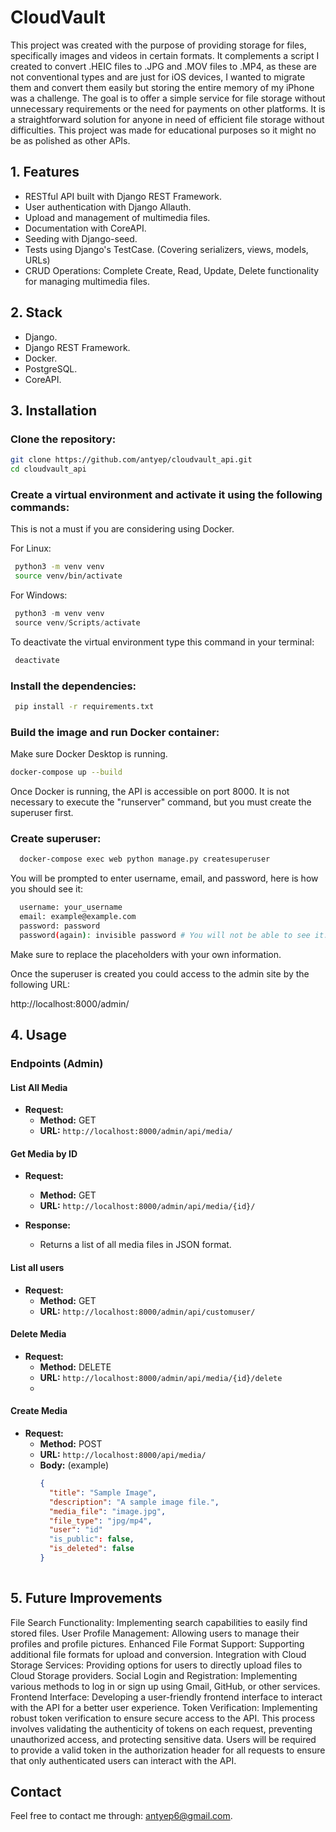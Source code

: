 # CloudVault


This project was created with the purpose of providing storage for files, specifically images and videos in certain formats. It complements a script I created to convert .HEIC files to .JPG and .MOV files to .MP4, as these are not conventional types and are just for iOS devices, I wanted to migrate them and convert them easily but storing the entire memory of my iPhone was a challenge. The goal is to offer a simple service for file storage without unnecessary requirements or the need for payments on other platforms. It is a straightforward solution for anyone in need of efficient file storage without difficulties. This project was made for educational purposes so it might no be as polished as other APIs.


## 1. Features

- RESTful API built with Django REST Framework.
- User authentication with Django Allauth.
- Upload and management of multimedia files.
- Documentation with CoreAPI.
- Seeding with Django-seed.
- Tests using Django's TestCase. (Covering serializers, views, models, URLs)
- CRUD Operations: Complete Create, Read, Update, Delete functionality for managing multimedia files.


## 2. Stack

- Django.
- Django REST Framework.
- Docker.
- PostgreSQL.
- CoreAPI.

## 3. Installation

### Clone the repository:

   ```bash
   git clone https://github.com/antyep/cloudvault_api.git
   cd cloudvault_api
  ```

### Create a virtual environment and activate it using the following commands:

This is not a must if you are considering using Docker.

For Linux:

   ```bash
    python3 -m venv venv
    source venv/bin/activate    
  ```
For Windows:

   ```PowerShell
    python3 -m venv venv
    source venv/Scripts/activate  
  ```

To deactivate the virtual environment type this command in your terminal:

   ```bash
    deactivate  
  ```

### Install the dependencies:

   ```bash
    pip install -r requirements.txt
  ```

### Build the image and run Docker container:

Make sure Docker Desktop is running.

   ```bash
   docker-compose up --build
  ```

Once Docker is running, the API is accessible on port 8000. It is not necessary to execute the "runserver" command, but you must create the superuser first.

### Create superuser:

  ```bash
    docker-compose exec web python manage.py createsuperuser
  ```

You will be prompted to enter username, email, and password, here is how you should see it:

  ```bash
    username: your_username
    email: example@example.com
    password: password
    password(again): invisible password # You will not be able to see it.
  ```

Make sure to replace the placeholders with your own information.

Once the superuser is created you could access to the admin site by the following URL:

http://localhost:8000/admin/

## 4. Usage

### Endpoints (Admin)

#### List All Media

- __Request:__
  - __Method:__ GET
  - __URL:__ `http://localhost:8000/admin/api/media/`
 
#### Get Media by ID

- __Request:__
  - __Method:__ GET
  - __URL:__ `http://localhost:8000/admin/api/media/{id}/`

- __Response:__
  - Returns a list of all media files in JSON format.

#### List all users

- __Request:__
  - __Method:__ GET
  - __URL:__ `http://localhost:8000/admin/api/customuser/`

#### Delete Media

- __Request:__
  - __Method:__ DELETE
  - __URL:__ `http://localhost:8000/admin/api/media/{id}/delete`
  - 

#### Create Media

- __Request:__
  - __Method:__ POST
  - __URL:__ `http://localhost:8000/api/media/`
  - __Body:__ (example)
    ```json
    {
      "title": "Sample Image",
      "description": "A sample image file.",
      "media_file": "image.jpg",
      "file_type": "jpg/mp4",
      "user": "id"
      "is_public": false,
      "is_deleted": false
    }
   

## 5. Future Improvements

File Search Functionality: Implementing search capabilities to easily find stored files.
User Profile Management: Allowing users to manage their profiles and profile pictures.
Enhanced File Format Support: Supporting additional file formats for upload and conversion.
Integration with Cloud Storage Services: Providing options for users to directly upload files to Cloud Storage providers.
Social Login and Registration: Implementing various methods to log in or sign up using Gmail, GitHub, or other services.
Frontend Interface: Developing a user-friendly frontend interface to interact with the API for a better user experience.
Token Verification: Implementing robust token verification to ensure secure access to the API. This process involves validating the authenticity of tokens on each request, preventing unauthorized access, and protecting sensitive data. Users will be required to provide a valid token in the authorization header for all requests to ensure that only authenticated users can interact with the API.


## Contact

Feel free to contact me through: antyep6@gmail.com.


